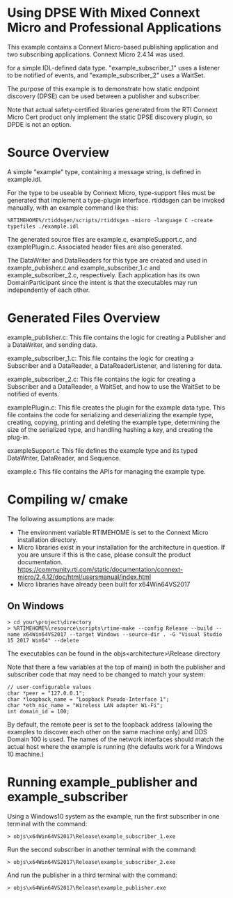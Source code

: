 # Using DPSE With Mixed Connext Micro and Professional Applications

This example contains a Connext Micro-based publishing application and two subscribing applications. Connext Micro 2.4.14 was used.

for a simple IDL-defined data type. "example_subscriber_1" uses a listener to be
notified of events, and "example_subscriber_2" uses a WaitSet.

The purpose of this example is to demonstrate how static endpoint
discovery (DPSE) can be used between a publisher and subscriber.

Note that actual safety-certified libraries generated from the RTI Connext Micro
Cert product only implement the static DPSE discovery plugin, so DPDE is not 
an option. 


Source Overview
===============

A simple "example" type, containing a message string, is defined in 
example.idl.

For the type to be useable by Connext Micro, type-support files must be 
generated that implement a type-plugin interface.  rtiddsgen can be invoked 
manually, with an example command like this:

    %RTIMEHOME%/rtiddsgen/scripts/rtiddsgen -micro -language C -create typefiles ./example.idl

The generated source files are example.c, exampleSupport.c, and 
examplePlugin.c. Associated header files are also generated.
 
The DataWriter and DataReaders for this type are created and used in 
example_publisher.c and example_subscriber_1.c and example_subscriber_2.c, 
respectively. Each application has its own DomainParticipant since the intent 
is that the executables may run independently of each other.


Generated Files Overview
========================

example_publisher.c:
This file contains the logic for creating a Publisher and a DataWriter, and 
sending data.  

example_subscriber_1.c:
This file contains the logic for creating a Subscriber and a DataReader, a 
DataReaderListener, and listening for data.

example_subscriber_2.c:
This file contains the logic for creating a Subscriber and a DataReader, a 
WaitSet, and how to use the WaitSet to be notified of events.

examplePlugin.c:
This file creates the plugin for the example data type.  This file contains 
the code for serializing and deserializing the example type, creating, 
copying, printing and deleting the example type, determining the size of the 
serialized type, and handling hashing a key, and creating the plug-in.

exampleSupport.c
This file defines the example type and its typed DataWriter, DataReader, and 
Sequence.

example.c
This file contains the APIs for managing the example type. 


Compiling w/ cmake
==================

The following assumptions are made:

-   The environment variable RTIMEHOME is set to the Connext Micro installation 
    directory. 
-   Micro libraries exist in your installation for the architecture in question. 
    If you are unsure if this is the case, please consult the product 
    documentation.
    https://community.rti.com/static/documentation/connext-micro/2.4.12/doc/html/usersmanual/index.html
-   Micro libraries have already been built for x64Win64VS2017    

On Windows 
-----------------
    > cd your\project\directory 
    > %RTIMEHOME%\resource\scripts\rtime-make --config Release --build --name x64Win64VS2017 --target Windows --source-dir . -G "Visual Studio 15 2017 Win64" --delete

The executables can be found in the objs\<architecture>\Release directory

Note that there a few variables at the top of main() in both the publisher and
subscriber code that may need to be changed to match your system:

    // user-configurable values
    char *peer = "127.0.0.1";
    char *loopback_name = "Loopback Pseudo-Interface 1";
    char *eth_nic_name = "Wireless LAN adapter Wi-Fi";
    int domain_id = 100;

By default, the remote peer is set to the loopback address (allowing the 
examples to discover each other on the same machine only) and DDS Domain 100 is 
used. The names of the network interfaces should match the actual host where the
example is running (the defaults work for a Windows 10 machine.)


Running example_publisher and example_subscriber
================================================

Using a Windows10 system as the example, run the first subscriber in one 
terminal with the command:

    > objs\x64Win64VS2017\Release\example_subscriber_1.exe 
    
Run the second subscriber in another terminal with the command:

    > objs\x64Win64VS2017\Release\example_subscriber_2.exe 

And run the publisher in a third terminal with the command:

    > objs\x64Win64VS2017\Release\example_publisher.exe 
